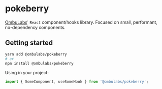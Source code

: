 # pokeberry

[OmbuLabs](https://www.ombulabs.com/)' `React` component/hooks library. Focused on small, performant, no-dependency components.

## Getting started

```bash
yarn add @ombulabs/pokeberry
# or
npm install @ombulabs/pokeberry
```

Using in your project:

```javascript
import { SomeComponent, useSomeHook } from '@ombulabs/pokeberry';
```
